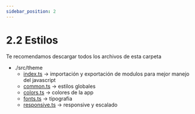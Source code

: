 ```yaml
---
sidebar_position: 2
---
```

# 2.2 Estilos
Te recomendamos descargar todos los archivos de esta carpeta
- ./src/theme
  - [index.ts](https://github.com/CrisangerA/react_native_clean_architecture_template/tree/main/src/theme/index.ts) -> importación y exportación de modulos para mejor manejo del javascript
  - [common.ts](https://github.com/CrisangerA/react_native_clean_architecture_template/blob/main/src/theme/common.ts) -> estilos globales
  - [colors.ts](https://github.com/CrisangerA/react_native_clean_architecture_template/blob/main/src/theme/colors.ts) -> colores de la app
  - [fonts.ts](https://github.com/CrisangerA/react_native_clean_architecture_template/blob/main/src/theme/fonts.ts) -> tipografia
  - [responsive.ts](https://github.com/CrisangerA/react_native_clean_architecture_template/blob/main/src/theme/responsive.ts) -> responsive y escalado
